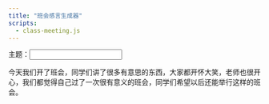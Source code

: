 ```yaml
---
title: "班会感言生成器"
scripts:
  - class-meeting.js
---
```


<label>主题：<input id="topic-field" /></label>

今天我们开了<span id="topic"></span>班会，同学们讲了很多有意思的东西，大家都开怀大笑，老师也很开心，我们都觉得自己过了一次很有意义的班会，同学们希望以后还能举行这样的班会。
